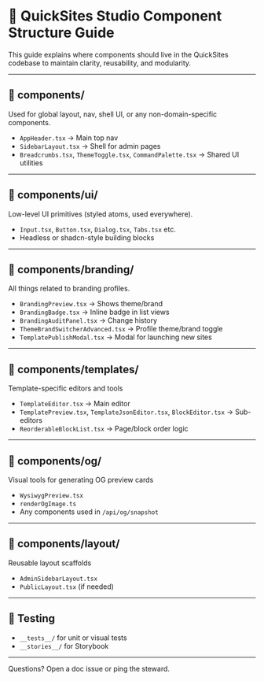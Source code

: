 # 📁 QuickSites Studio Component Structure Guide

This guide explains where components should live in the QuickSites codebase to maintain clarity, reusability, and modularity.

---

## 🔲 components/

Used for global layout, nav, shell UI, or any non-domain-specific components.

- `AppHeader.tsx` → Main top nav
- `SidebarLayout.tsx` → Shell for admin pages
- `Breadcrumbs.tsx`, `ThemeToggle.tsx`, `CommandPalette.tsx` → Shared UI utilities

---

## 🧩 components/ui/

Low-level UI primitives (styled atoms, used everywhere).

- `Input.tsx`, `Button.tsx`, `Dialog.tsx`, `Tabs.tsx` etc.
- Headless or shadcn-style building blocks

---

## 🧠 components/branding/

All things related to branding profiles.

- `BrandingPreview.tsx` → Shows theme/brand
- `BrandingBadge.tsx` → Inline badge in list views
- `BrandingAuditPanel.tsx` → Change history
- `ThemeBrandSwitcherAdvanced.tsx` → Profile theme/brand toggle
- `TemplatePublishModal.tsx` → Modal for launching new sites

---

## 🧱 components/templates/

Template-specific editors and tools

- `TemplateEditor.tsx` → Main editor
- `TemplatePreview.tsx`, `TemplateJsonEditor.tsx`, `BlockEditor.tsx` → Sub-editors
- `ReorderableBlockList.tsx` → Page/block order logic

---

## 🧪 components/og/

Visual tools for generating OG preview cards

- `WysiwygPreview.tsx`
- `renderOgImage.ts`
- Any components used in `/api/og/snapshot`

---

## 🔁 components/layout/

Reusable layout scaffolds

- `AdminSidebarLayout.tsx`
- `PublicLayout.tsx` (if needed)

---

## 🧪 Testing

- `__tests__/` for unit or visual tests
- `__stories__/` for Storybook

---

Questions? Open a doc issue or ping the steward.
